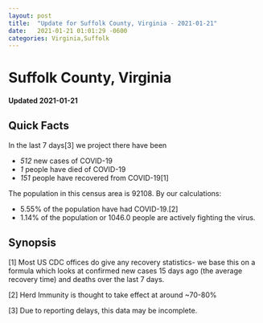 ```yaml
---
layout: post
title:  "Update for Suffolk County, Virginia - 2021-01-21"
date:   2021-01-21 01:01:29 -0600
categories: Virginia,Suffolk
---
```


# Suffolk County, Virginia
#### Updated 2021-01-21

## Quick Facts

In the last 7 days[3] we project there have been
- *512* new cases of COVID-19
- *1* people have died of COVID-19
- *151* people have recovered from COVID-19[1]

The population in this census area is 92108. By our calculations:
- 5.55% of the population have had COVID-19.[2]
- 1.14% of the population or 1046.0 people are actively fighting the virus.

## Synopsis




[1] Most US CDC offices do give any recovery statistics- we base this on a formula which looks at confirmed new cases
15 days ago (the average recovery time) and deaths over the last 7 days.

[2] Herd Immunity is thought to take effect at around ~70-80%

[3] Due to reporting delays, this data may be incomplete.
 
    